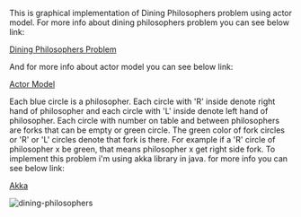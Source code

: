 This is graphical implementation of Dining Philosophers problem using actor model.
For more info about dining philosophers problem you can see below link:

[Dining Philosophers Problem](https://en.wikipedia.org/wiki/Dining_philosophers_problem)

And for more info about actor model you can see below link:

[Actor Model](https://medium.com/@KtheAgent/actor-model-in-nutshell-d13c0f81c8c7#:~:text=Actor%20Model%20is%20a%20conceptual%20concurrent%20computation%20model%2C%20came%20into,Actor%20Model%20are%20Akka%20%26%20Erlang.)

Each blue circle is a philosopher.
Each circle with 'R' inside denote right hand of philosopher and each circle with 'L' inside denote left hand of philosopher.
Each circle with number on table and between philosophers are forks that can be empty or green circle.
The green color of fork circles or 'R' or 'L' circles denote that fork is there.
For example if a 'R' circle of philosopher x be green, that means philosopher x get right side fork.
To implement this problem i'm using akka library in java. for more info you can see below link:

[Akka](https://akka.io/)

![dining-philosophers](https://user-images.githubusercontent.com/69300875/113518803-ca37f100-959d-11eb-9d81-f86277829012.gif)


